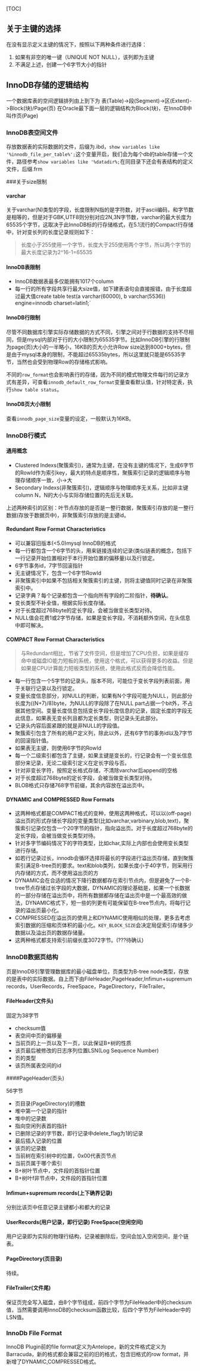 [TOC]

## 关于主键的选择

在没有显示定义主键的情况下，按照以下两种条件进行选择：

1.  如果有非空的唯一键（UNIQUE NOT NULL），该列即为主键
2.  不满足上述，创建一个6字节大小的指针

## InnoDB存储的逻辑结构

一个数据库表的空间逻辑排列由上到下为 表(Table)->段(Segment)->区(Extent)->Block(块)/Page(页)  在Oracle最下面一层的逻辑结构为Block(块)，在InnoDB中叫作页(Page)

### InnoDB表空间文件

存放数据表的实际数据的文件，后缀为.ibd，`show variables like '%innodb_file_per_table%';`这个变量开启，我们会为每个db的table存储一个文件，路径参考`show variables like '%datadir%;`在同目录下还会有表结构的定义文件，后缀.frm

###关于size限制

#### varchar

关于varchar(N)类型的字段，长度限制N指的是字符数，对于ascii编码，和字节数是相等的，但是对于GBK,UTF8则分别对应2N,3N字节数，varchar的最大长度为65535个字节，这取决于此InnoDB标的行存储格式，在5.1流行的Compact行存储中，针对变长列的长度记录规则如下：

>   长度小于255使用一个字节，长度大于255使用两个字节，所以两个字节的最大长度记录为2^16-1=65535

#### InnoDB表限制

-   InnoDB数据表最多仅能拥有1017个column
-   每一行的所有字段共享行最大size值，如下建表语句会直接报错，由于长度超过最大值create table test(a varchar(60000), b varchar(5536)) engine=innodb charset=latin1;`

#### InnoDB行限制

尽管不同数据库引擎实际存储数据的方式不同，引擎之间对于行数据的支持不尽相同，但是mysql内部对于行的大小限制为65535字节。比如InnoDB引擎的行限制为page(页)大小的一半略小，16KB的页大小允许Row size达到8000+bytes，但是由于mysql本身的限制，不能超过65535bytes，所以这里就只能是65535字节，当然也会受到物理Row的存储格式影响。

不同的`row_format`也会影响表行的存储，因为不同的模式物理文件每行的记录方式有差异，可查看`innodb_default_row_format`变量查看默认值，针对特定表，执行`show table status`。

#### InnoDB页大小限制

查看`innodb_page_size`变量的设定，一般默认为16KB。

### InnoDB行模式

#### 通用概念

-   Clustered Indexs(聚簇索引)，通常为主键，在没有主键的情况下，生成6字节的RowId作为索引key，最大的特点是顺序性，聚簇索引记录的逻辑顺序与物理存储顺序一致，小->大
-   Secondary Indexs(非聚簇索引)，逻辑顺序与物理顺序无关系，比如非主键column N，N的大小与实际存储位置的先后无关联。

上述两种索引的区别：叶节点存放的是否是一整行数据，聚簇索引存放的是一整行数据(存放于数据页中)，非聚簇索引存放的是主键id。

#### Redundant Row Format Characteristics

-   可以兼容旧版本(<5.0)mysql InnoDB的格式
-   每一行都包含一个6字节的头，用来链接连续的记录(类似链表的概念，包括下一行记录开始位置相对于本行开始位置的偏移量)以及行锁定。
-   6字节事务id，7字节回滚指针
-   无主键情况下，包含一个6字节RowId
-   非聚簇索引中如果不包括相关聚簇索引的主键，则将主键值同时记录在非聚簇索引中。
-   记录字典？每个记录都包含一个指向所有字段的二阶指针，**待确认**。
-   变长类型不补全值，根据实际长度存储。
-   对于长度超过768byte的定长字段，会被当做变长类型对待。
-   NULL值会花费1或2字节存储，如果是变长字段，不消耗额外空间，在头信息中即可解决。

#### COMPACT Row Format Characteristics

>与Redundant相比，节省了文件空间，但是增加了CPU负担，如果是缓存命中或磁盘IO能力短板的系统，使用这个格式，可以获得更多的收益。但是如果是CPU计算能力短板类型的系统，使用此格式反而会降低性能。

-   每一行包含一个5字节的记录头，版本不同，可能位于变长字段列表前面，用于关联行记录以及行锁定。
-   变量长度信息部分，对NULL的判断，如果有N个字段可能为NULL，则此部分长度为((N+7)/8)byte，为NULL的字段除了在NULL part占据一个bit外，不占据其他空间。变量长度信息包括变长字段长度信息的记录，固定长度的字段无此信息，如果表无变长列且都为定长类型，则记录头无此部分。
-   记录头内容后面紧跟的就是非NULL的字段值。
-   聚簇索引包含了所有的用户定义列，除此以外，还有6字节的事务id以及7字节的回滚指针值。
-   如果表无主键，则使用6字节的RowId
-   每一个二级索引都包含了主键，如果主键是变长的，行记录会有一个变长信息部分来记录，无论二级索引定义在定长字段与否。
-   针对非变长字符，按照定长格式存储，不清除varchar后append的空格
-   对于长度超过768byte的定长字段，会被当做变长类型对待。
-   BLOB格式只存储768字节前缀，其余内容放在溢出页中。

#### DYNAMIC and COMPRESSED Row Formats

-   这两种格式都是COMPACT格式的变种，使用这两种格式，可以以(off-page)溢出页的形式存储长字段的变量类型(比如varchar,varbinary,blob,text)，聚簇索引记录仅包含一个20字节的指针，指向溢出页。对于长度超过768byte的定长字段，会被当做变长类型对待。
-   针对多字节编码情况下的字符类型，比如char,实际上内部也会使用变长类型进行存储。
-   如若行记录过长，innodb会循环选择将最长的字段进行溢出页存储，直到聚簇索引满足B-tree页的要求。text和blob类列，如果长度小于40字节，则采用行内存储的方式，而不使用溢出页的方
-   DYNAMIC会在合适的情况下降行数据都存在索引节点内，但是避免了一个B-tree节点存储过长字段的大数据，DYNAMIC的理论基础是，如果一个长数据的一部分存储在溢出页中，将所有数据都存储在溢出页中是一个最高效的做法，DYNAMIC格式下，短一些的列更有可能保留在B-tree节点内，将每行记录的溢出页最小化。
-   COMPRESSED在溢出页的使用上和DYNAMIC使用相似的处理，更多去考虑索引数据的压缩和页体积的最小化。`KEY_BLOCK_SIZE`会决定局促索引存储多少数据以及溢出页的数据存储量。
-   这两种格式都支持索引前缀长度3072字节。(???待确认)

### InnoDB数据页结构

页是InnoDB引擎管理数据库的最小磁盘单位，页类型为B-tree node类型，存放的是表中的实际数据。自上而下由FileHeader,PageHeader,Infimun+supremum records，UserRecords，FreeSpace，PageDirectory，FileTrailer。

#### FileHeader(文件头)

固定为38字节

-   checksum值
-   表空间中页的偏移量
-   当前页的上一页以及下一页，以此保证B+树的性质
-   该页最后被修改的日志序列位置LSN(Log Sequence Number)
-   页的类型
-   该页所属表空间的id

####PageHeader(页头)

56字节

-   页目录(PageDirectory)的槽数
-   堆中第一个记录的指针
-   堆中的记录数
-   指向空闲列表首的指针
-   已删除记录的字节数，即行记录中delete_flag为1的记录
-   最后插入记录的位置
-   该页的记录数
-   当前树在索引树中的位置，0x00代表页节点
-   当前页属于哪个索引
-   B+树叶节点中，文件段的首指针位置
-   B+树叶f非节点中，文件段的首指针位置

#### Infimun+supremum records(上下确界记录)

分别比该页中任意记录主键都小和都大的记录

#### UserRecords(用户记录，即行记录) FreeSpace(空闲空间)

用户记录即为实际的物理行结构，记录被删除后，空间会加入空闲空间，是个链表。

#### PageDirectory(页目录)

待续。

#### FileTrailer(文件尾)

保证页完全写入磁盘，由8个字节组成，前四个字节为FileHeader中的checksum值，当然需要调用InnoDB的checksum函数比较，后四个字节为FileHeader中的LSN值。

### InnoDb File Format

InnoDB Plugin前的file format定义为Antelope，新的文件格式定义为Barracuda，新的格式都会兼容之前的旧的格式，包含旧格式的row format，并新增了DYNAMIC,COMPRESSED格式。

